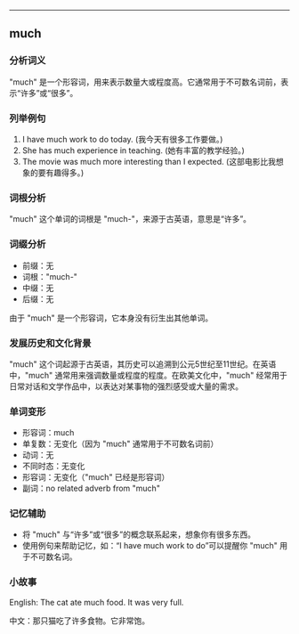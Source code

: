 
---------------
## much
### 分析词义
"much" 是一个形容词，用来表示数量大或程度高。它通常用于不可数名词前，表示“许多”或“很多”。

### 列举例句
1. I have much work to do today. (我今天有很多工作要做。)
2. She has much experience in teaching. (她有丰富的教学经验。)
3. The movie was much more interesting than I expected. (这部电影比我想象的要有趣得多。)

### 词根分析
"much" 这个单词的词根是 "much-"，来源于古英语，意思是“许多”。

### 词缀分析
- 前缀：无
- 词根："much-"
- 中缀：无
- 后缀：无

由于 "much" 是一个形容词，它本身没有衍生出其他单词。

### 发展历史和文化背景
"much" 这个词起源于古英语，其历史可以追溯到公元5世纪至11世纪。在英语中，"much" 通常用来强调数量或程度的程度。在欧美文化中，"much" 经常用于日常对话和文学作品中，以表达对某事物的强烈感受或大量的需求。

### 单词变形
- 形容词：much
- 单复数：无变化（因为 "much" 通常用于不可数名词前）
- 动词：无
- 不同时态：无变化
- 形容词：无变化（"much" 已经是形容词）
- 副词：no related adverb from "much"

### 记忆辅助
- 将 "much" 与“许多”或“很多”的概念联系起来，想象你有很多东西。
- 使用例句来帮助记忆，如：“I have much work to do”可以提醒你 "much" 用于不可数名词。

### 小故事
English: The cat ate much food. It was very full.

中文：那只猫吃了许多食物。它非常饱。

